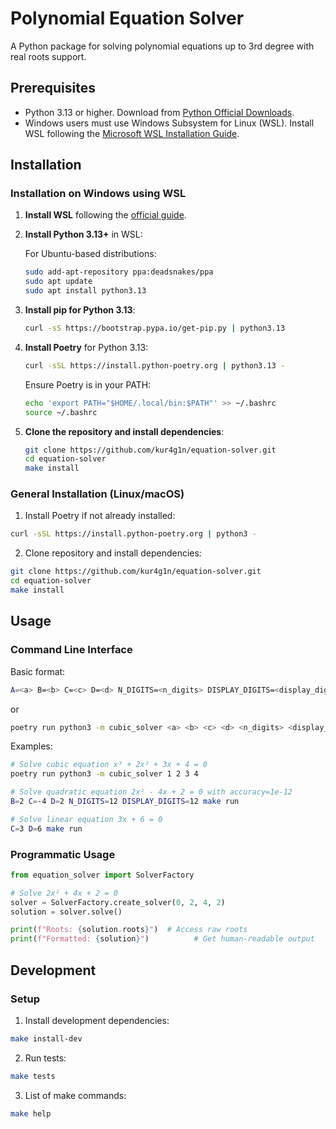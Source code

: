# Polynomial Equation Solver

A Python package for solving polynomial equations up to 3rd degree with real roots support.

## Prerequisites

- Python 3.13 or higher. Download from [Python Official Downloads](https://www.python.org/downloads/).
- Windows users must use Windows Subsystem for Linux (WSL). Install WSL following the [Microsoft WSL Installation Guide](https://learn.microsoft.com/en-us/windows/wsl/install).

## Installation

### Installation on Windows using WSL

1. **Install WSL** following the [official guide](https://learn.microsoft.com/en-us/windows/wsl/install).
2. **Install Python 3.13+** in WSL:

   For Ubuntu-based distributions:

   ```bash
   sudo add-apt-repository ppa:deadsnakes/ppa
   sudo apt update
   sudo apt install python3.13
   ```

3. **Install pip for Python 3.13**:

   ```bash
   curl -sS https://bootstrap.pypa.io/get-pip.py | python3.13
   ```

4. **Install Poetry** for Python 3.13:

   ```bash
   curl -sSL https://install.python-poetry.org | python3.13 -
   ```

   Ensure Poetry is in your PATH:

   ```bash
   echo 'export PATH="$HOME/.local/bin:$PATH"' >> ~/.bashrc
   source ~/.bashrc
   ```

5. **Clone the repository and install dependencies**:

   ```bash
   git clone https://github.com/kur4g1n/equation-solver.git
   cd equation-solver
   make install
   ```

### General Installation (Linux/macOS)

1. Install Poetry if not already installed:

```bash
curl -sSL https://install.python-poetry.org | python3 -
```

2. Clone repository and install dependencies:

```bash
git clone https://github.com/kur4g1n/equation-solver.git
cd equation-solver
make install
```

## Usage

### Command Line Interface

Basic format:

```bash
A=<a> B=<b> C=<c> D=<d> N_DIGITS=<n_digits> DISPLAY_DIGITS=<display_digits> make run
```

or

```bash
poetry run python3 -m cubic_solver <a> <b> <c> <d> <n_digits> <display_digits>
```

Examples:

```bash
# Solve cubic equation x³ + 2x² + 3x + 4 = 0
poetry run python3 -m cubic_solver 1 2 3 4

# Solve quadratic equation 2x² - 4x + 2 = 0 with accuracy=1e-12
B=2 C=-4 D=2 N_DIGITS=12 DISPLAY_DIGITS=12 make run

# Solve linear equation 3x + 6 = 0
C=3 D=6 make run
```

### Programmatic Usage

```python
from equation_solver import SolverFactory

# Solve 2x² + 4x + 2 = 0
solver = SolverFactory.create_solver(0, 2, 4, 2)
solution = solver.solve()

print(f"Roots: {solution.roots}")  # Access raw roots
print(f"Formatted: {solution}")          # Get human-readable output
```

## Development

### Setup

1. Install development dependencies:

```bash
make install-dev
```

2. Run tests:

```bash
make tests
```

3. List of make commands:

```bash
make help
```
